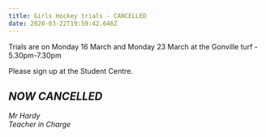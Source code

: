 ```yaml
---
title: Girls Hockey trials - CANCELLED
date: 2020-03-22T19:59:42.646Z
---
```

Trials are on Monday 16 March and Monday 23 March at the Gonville turf - 5.30pm-7.30pm  

Please sign up at the Student Centre.

## *NOW CANCELLED*

*Mr Hardy\
Teacher in Charge*